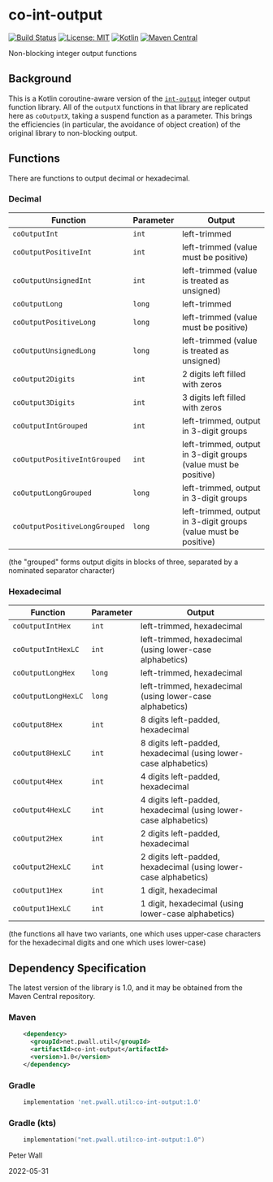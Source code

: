 # co-int-output

[![Build Status](https://travis-ci.com/pwall567/co-int-output.svg?branch=main)](https://app.travis-ci.com/github/pwall567/co-int-output)
[![License: MIT](https://img.shields.io/badge/License-MIT-yellow.svg)](https://opensource.org/licenses/MIT)
[![Kotlin](https://img.shields.io/static/v1?label=Kotlin&message=v1.6.10&color=7f52ff&logo=kotlin&logoColor=7f52ff)](https://github.com/JetBrains/kotlin/releases/tag/v1.6.10)
[![Maven Central](https://img.shields.io/maven-central/v/net.pwall.util/co-int-output?label=Maven%20Central)](https://search.maven.org/search?q=g:%22net.pwall.util%22%20AND%20a:%22co-int-output%22)

Non-blocking integer output functions

## Background

This is a Kotlin coroutine-aware version of the [`int-output`](https://github.com/pwall567/int-output) integer output
function library.
All of the `outputX` functions in that library are replicated here as `coOutputX`, taking a suspend function as a
parameter.
This brings the efficiencies (in particular, the avoidance of object creation) of the original library to non-blocking
output.

## Functions

There are functions to output decimal or hexadecimal.

### Decimal

Function                      | Parameter | Output
------------------------------|-----------|----------------------------------------------------------------
`coOutputInt`                 | `int`     | left-trimmed
`coOutputPositiveInt`         | `int`     | left-trimmed (value must be positive)
`coOutputUnsignedInt`         | `int`     | left-trimmed (value is treated as unsigned)
`coOutputLong`                | `long`    | left-trimmed
`coOutputPositiveLong`        | `long`    | left-trimmed (value must be positive)
`coOutputUnsignedLong`        | `long`    | left-trimmed (value is treated as unsigned)
`coOutput2Digits`             | `int`     | 2 digits left filled with zeros
`coOutput3Digits`             | `int`     | 3 digits left filled with zeros
`coOutputIntGrouped`          | `int`     | left-trimmed, output in 3-digit groups
`coOutputPositiveIntGrouped`  | `int`     | left-trimmed, output in 3-digit groups (value must be positive)
`coOutputLongGrouped`         | `long`    | left-trimmed, output in 3-digit groups
`coOutputPositiveLongGrouped` | `long`    | left-trimmed, output in 3-digit groups (value must be positive)
(the "grouped" forms output digits in blocks of three, separated by a nominated separator character)

### Hexadecimal

Function            | Parameter | Output
--------------------|-----------|-----------------------------------------------------------------
`coOutputIntHex`    | `int`     | left-trimmed, hexadecimal
`coOutputIntHexLC`  | `int`     | left-trimmed, hexadecimal (using lower-case alphabetics)
`coOutputLongHex`   | `long`    | left-trimmed, hexadecimal
`coOutputLongHexLC` | `long`    | left-trimmed, hexadecimal (using lower-case alphabetics)
`coOutput8Hex`      | `int`     | 8 digits left-padded, hexadecimal
`coOutput8HexLC`    | `int`     | 8 digits left-padded, hexadecimal (using lower-case alphabetics)
`coOutput4Hex`      | `int`     | 4 digits left-padded, hexadecimal
`coOutput4HexLC`    | `int`     | 4 digits left-padded, hexadecimal (using lower-case alphabetics)
`coOutput2Hex`      | `int`     | 2 digits left-padded, hexadecimal
`coOutput2HexLC`    | `int`     | 2 digits left-padded, hexadecimal (using lower-case alphabetics)
`coOutput1Hex`      | `int`     | 1 digit, hexadecimal
`coOutput1HexLC`    | `int`     | 1 digit, hexadecimal (using lower-case alphabetics)
(the functions all have two variants, one which uses upper-case characters for the hexadecimal digits and one which uses
lower-case)

## Dependency Specification

The latest version of the library is 1.0, and it may be obtained from the Maven Central repository.

### Maven
```xml
    <dependency>
      <groupId>net.pwall.util</groupId>
      <artifactId>co-int-output</artifactId>
      <version>1.0</version>
    </dependency>
```
### Gradle
```groovy
    implementation 'net.pwall.util:co-int-output:1.0'
```
### Gradle (kts)
```kotlin
    implementation("net.pwall.util:co-int-output:1.0")
```

Peter Wall

2022-05-31
